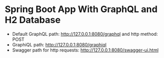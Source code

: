 # **Spring Boot App With GraphQL and H2 Database**

* Default GraphQL path: http://127.0.0.1:8080/graphql and http method: POST
* GraphiQL path: http://127.0.0.1:8080/graphiql
* Swagger path for http requests: http://127.0.0.1:8080/swagger-ui.html
  
